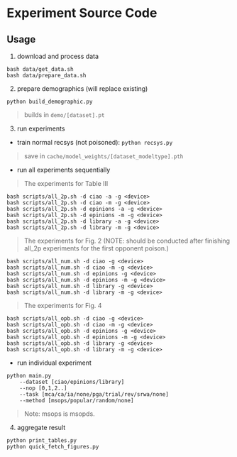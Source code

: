 # Experiment Source Code

## Usage

1. download and process data 
```bash!
bash data/get_data.sh
bash data/prepare_data.sh
```
2. prepare demographics (will replace existing)
```bash!
python build_demographic.py
```
> builds in `demo/[dataset].pt`

3. run experiments

* train normal recsys (not poisoned): `python recsys.py`
> save in `cache/model_weights/[dataset_modeltype].pth`

* run all experiments sequentially
> The experiments for Table III
```bash!
bash scripts/all_2p.sh -d ciao -a -g <device>
bash scripts/all_2p.sh -d ciao -m -g <device>
bash scripts/all_2p.sh -d epinions -a -g <device>
bash scripts/all_2p.sh -d epinions -m -g <device>
bash scripts/all_2p.sh -d library -a -g <device>
bash scripts/all_2p.sh -d library -m -g <device>
```
> The experiments for Fig. 2 (NOTE: should be conducted after finishing all_2p experiments for the first opponent poison.)
```
bash scripts/all_num.sh -d ciao -g <device>
bash scripts/all_num.sh -d ciao -m -g <device>
bash scripts/all_num.sh -d epinions -g <device>
bash scripts/all_num.sh -d epinions -m -g <device>
bash scripts/all_num.sh -d library -g <device>
bash scripts/all_num.sh -d library -m -g <device>
```
> The experiments for Fig. 4
```
bash scripts/all_opb.sh -d ciao -g <device>
bash scripts/all_opb.sh -d ciao -m -g <device>
bash scripts/all_opb.sh -d epinions -g <device>
bash scripts/all_opb.sh -d epinions -m -g <device>
bash scripts/all_opb.sh -d library -g <device>
bash scripts/all_opb.sh -d library -m -g <device>
```

* run individual experiment
```bash!
python main.py 
    --dataset [ciao/epinions/library] 
    --nop [0,1,2..] 
    --task [mca/ca/ia/none/pga/trial/rev/srwa/none]
    --method [msops/popular/random/none]
```
> Note: msops is msopds.


4. aggregate result
```bash!
python print_tables.py
python quick_fetch_figures.py
```
